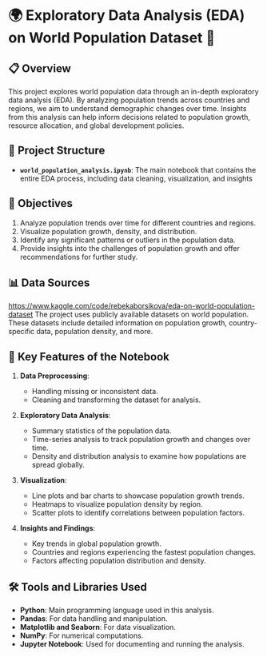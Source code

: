 # 🌍 Exploratory Data Analysis (EDA) on World Population Dataset 👫

## 📋 Overview

This project explores world population data through an in-depth exploratory data analysis (EDA). By analyzing population trends across countries and regions, we aim to understand demographic changes over time. Insights from this analysis can help inform decisions related to population growth, resource allocation, and global development policies.

## 📂 Project Structure

- **`world_population_analysis.ipynb`**: The main notebook that contains the entire EDA process, including data cleaning, visualization, and insights

## 🎯 Objectives

1. Analyze population trends over time for different countries and regions.
2. Visualize population growth, density, and distribution.
3. Identify any significant patterns or outliers in the population data.
4. Provide insights into the challenges of population growth and offer recommendations for further study.

## 📊 Data Sources

https://www.kaggle.com/code/rebekaborsikova/eda-on-world-population-dataset
The project uses publicly available datasets on world population. These datasets include detailed information on population growth, country-specific data, population density, and more.

## 🔑 Key Features of the Notebook

1. **Data Preprocessing**: 
   - Handling missing or inconsistent data.
   - Cleaning and transforming the dataset for analysis.
  
2. **Exploratory Data Analysis**: 
   - Summary statistics of the population data.
   - Time-series analysis to track population growth and changes over time.
   - Density and distribution analysis to examine how populations are spread globally.
  
3. **Visualization**: 
   - Line plots and bar charts to showcase population growth trends.
   - Heatmaps to visualize population density by region.
   - Scatter plots to identify correlations between population factors.
  
4. **Insights and Findings**: 
   - Key trends in global population growth.
   - Countries and regions experiencing the fastest population changes.
   - Factors affecting population distribution and density.

## 🛠 Tools and Libraries Used

- **Python**: Main programming language used in this analysis.
- **Pandas**: For data handling and manipulation.
- **Matplotlib and Seaborn**: For data visualization.
- **NumPy**: For numerical computations.
- **Jupyter Notebook**: Used for documenting and running the analysis.
  
